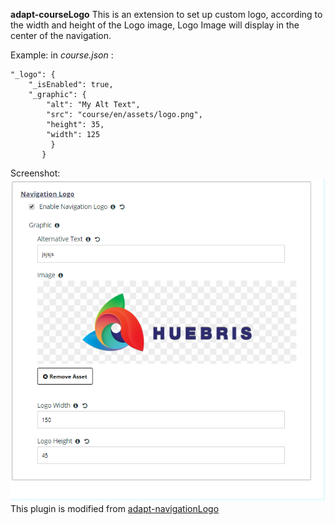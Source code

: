 
**adapt-courseLogo**
This is an extension to set up custom logo, according to the width and height of the Logo image, Logo Image will display in the center of the navigation.

Example: in *course.json* : 

    "_logo": {
        "_isEnabled": true,
        "_graphic": { 
            "alt": "My Alt Text",
            "src": "course/en/assets/logo.png", 
            "height": 35, 
            "width": 125 
             } 
           }

Screenshot:
![enter image description here](https://github.com/uyghurbeg/adapt-courseLogo/blob/master/screenshot.png?raw=true)
This plugin is modified from [adapt-navigationLogo](https://github.com/cgkineo/adapt-navigationLogo)
